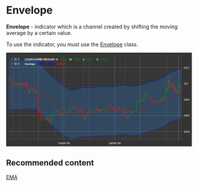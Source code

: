 # Envelope

**Envelope** \- indicator which is a channel created by shifting the moving average by a certain value. 

To use the indicator, you must use the [Envelope](../api/StockSharp.Algo.Indicators.Envelope.html) class. 

![IndicatorEnvelope](../images/IndicatorEnvelope.png)

## Recommended content

[EMA](IndicatorExponentialMovingAverage.md)
